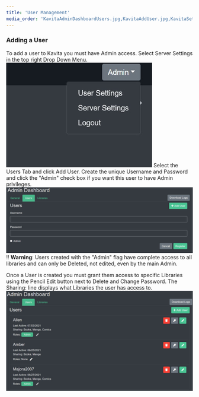 ```yaml
---
title: 'User Management'
media_order: 'KavitaAdminDashboardUsers.jpg,KavitaAddUser.jpg,KavitaSettingsDropdown.jpg'
---
```


### Adding a User
To add a user to Kavita you must have Admin access. Select Server Settings in the top right Drop Down Menu.
![KavitaSettingsDropdown](KavitaSettingsDropdown.jpg "KavitaSettingsDropdown")
Select the Users Tab and click Add User. Create the unique Username and Password and click the "Admin" check box if you want this user to have Admin privileges. 
![KavitaAddUser](KavitaAddUser.jpg "KavitaAddUser")
!! **Warning**: Users created with the "Admin" flag have complete access to all libraries and can only be Deleted, not edited, even by the main Admin.

Once a User is created you must grant them access to specific Libraries using the Pencil Edit button next to Delete and Change Password. The Sharing: line displays what Libraries the user has access to.
![KavitaAdminDashboardUsers](KavitaAdminDashboardUsers.jpg "KavitaAdminDashboardUsers")

